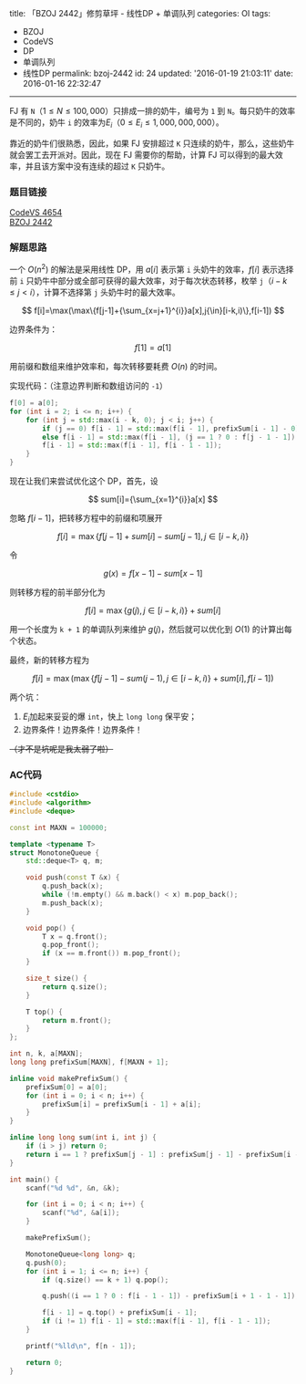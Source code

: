 title: 「BZOJ 2442」修剪草坪 - 线性DP + 单调队列
categories: OI
tags: 
  - BZOJ
  - CodeVS
  - DP
  - 单调队列
  - 线性DP
permalink: bzoj-2442
id: 24
updated: '2016-01-19 21:03:11'
date: 2016-01-16 22:32:47
---

FJ 有 `N`（$1 ≤ N ≤ 100,000$）只排成一排的奶牛，编号为 `1` 到 `N`。每只奶牛的效率是不同的，奶牛 `i` 的效率为$E_i$（$0 ≤ E_i ≤ 1,000,000,000$）。

靠近的奶牛们很熟悉，因此，如果 FJ 安排超过 `K` 只连续的奶牛，那么，这些奶牛就会罢工去开派对。因此，现在 FJ 需要你的帮助，计算 FJ 可以得到的最大效率，并且该方案中没有连续的超过 `K` 只奶牛。

<!-- more -->

### 题目链接
[CodeVS 4654](http://codevs.cn/problem/4654/)  
[BZOJ 2442](http://www.lydsy.com/JudgeOnline/problem.php?id=2442)

### 解题思路
一个 $O(n^2)$ 的解法是采用线性 DP，用 $a[i]$ 表示第 `i` 头奶牛的效率，$f[i]$ 表示选择前 `i` 只奶牛中部分或全部可获得的最大效率，对于每次状态转移，枚举 `j`（$i-k ≤ j < i$），计算不选择第 `j` 头奶牛时的最大效率。

$$ f[i]=\max(\max\{f[j-1]+{\sum_{x=j+1}^{i}}a[x],j{\in}[i-k,i)\},f[i-1]) $$

边界条件为：

$$ f[1]=a[1] $$

用前缀和数组来维护效率和，每次转移要耗费 $O(n)$ 的时间。

实现代码：（注意边界判断和数组访问的 `-1`）

```c++
f[0] = a[0];
for (int i = 2; i <= n; i++) {
	for (int j = std::max(i - k, 0); j < i; j++) {
		if (j == 0) f[i - 1] = std::max(f[i - 1], prefixSum[i - 1] - 0);
		else f[i - 1] = std::max(f[i - 1], (j == 1 ? 0 : f[j - 1 - 1]) + prefixSum[i - 1] - prefixSum[j + 1 - 1 - 1]);
		f[i - 1] = std::max(f[i - 1], f[i - 1 - 1]);
	}
}
```

现在让我们来尝试优化这个 DP，首先，设

$$ sum[i]={\sum_{x=1}^{i}}a[x] $$

忽略 $f[i-1]$，把转移方程中的前缀和项展开

$$ f[i] = \max\{f[j-1]+sum[i]-sum[j-1],j{\in}[i-k,i)\} $$

令

$$ g(x) = f[x-1]-sum[x-1] $$

则转移方程的前半部分化为

$$ f[i] = \max\{g(j),j{\in}[i-k,i)\}+sum[i] $$

用一个长度为 `k + 1` 的单调队列来维护 $g(j)$，然后就可以优化到 $O(1)$ 的计算出每个状态。

最终，新的转移方程为

$$ f[i] = \max(\max\{f[j-1]-sum(j-1),j{\in}[i-k,i)\}+sum[i],f[i-1]) $$

两个坑：

1. $E_i$加起来妥妥的爆 `int`，快上 `long long` 保平安；
2. 边界条件！边界条件！边界条件！

~~（才不是坑呢是我太弱了啦）~~

### AC代码
```c++
#include <cstdio>
#include <algorithm>
#include <deque>

const int MAXN = 100000;

template <typename T>
struct MonotoneQueue {
	std::deque<T> q, m;

	void push(const T &x) {
		q.push_back(x);
		while (!m.empty() && m.back() < x) m.pop_back();
		m.push_back(x);
	}

	void pop() {
		T x = q.front();
		q.pop_front();
		if (x == m.front()) m.pop_front();
	}

	size_t size() {
		return q.size();
	}

	T top() {
		return m.front();
	}
};

int n, k, a[MAXN];
long long prefixSum[MAXN], f[MAXN + 1];

inline void makePrefixSum() {
	prefixSum[0] = a[0];
	for (int i = 0; i < n; i++) {
		prefixSum[i] = prefixSum[i - 1] + a[i];
	}
}

inline long long sum(int i, int j) {
	if (i > j) return 0;
	return i == 1 ? prefixSum[j - 1] : prefixSum[j - 1] - prefixSum[i - 1 - 1];
}

int main() {
	scanf("%d %d", &n, &k);

	for (int i = 0; i < n; i++) {
		scanf("%d", &a[i]);
	}

	makePrefixSum();

	MonotoneQueue<long long> q;
	q.push(0);
	for (int i = 1; i <= n; i++) {
		if (q.size() == k + 1) q.pop();

		q.push((i == 1 ? 0 : f[i - 1 - 1]) - prefixSum[i + 1 - 1 - 1]);

		f[i - 1] = q.top() + prefixSum[i - 1];
		if (i != 1) f[i - 1] = std::max(f[i - 1], f[i - 1 - 1]);
	}

	printf("%lld\n", f[n - 1]);

	return 0;
}
```